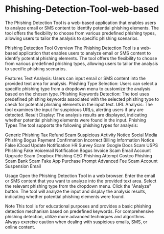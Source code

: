 # Phishing-Detection-Tool-web-based
The Phishing Detection Tool is a web-based application that enables users to analyze email or SMS content to identify potential phishing elements. The tool offers the flexibility to choose from various predefined phishing types, allowing users to tailor the analysis to specific phishing scenarios.



Phishing Detection Tool
Overview
The Phishing Detection Tool is a web-based application that enables users to analyze email or SMS content to identify potential phishing elements. The tool offers the flexibility to choose from various predefined phishing types, allowing users to tailor the analysis to specific phishing scenarios.

Features
Text Analysis: Users can input email or SMS content into the provided text area for analysis.
Phishing Type Selection: Users can select a specific phishing type from a dropdown menu to customize the analysis based on the chosen type.
Phishing Keywords Detection: The tool uses predefined phishing keywords associated with the selected phishing type to check for potential phishing elements in the input text.
URL Analysis: The tool examines the input for suspicious URLs, alerting users if any are detected.
Result Display: The analysis results are displayed, indicating whether potential phishing elements were found in the input.
Phishing Types
The tool supports the following phishing types for analysis:

Generic Phishing
Tax Refund Scam
Suspicious Activity Notice
Social Media Phishing
Bogus Payment Confirmation
Incorrect Billing Information Notice
False iCloud Update Notification
HR Survey Scam
Google Docs Scam
USPS Phishing
Fake Voicemail Notification
Bogus Invoice Scam
Email Account Upgrade Scam
Dropbox Phishing
CEO Phishing Attempt
Costco Phishing Scam
Bank Scam
Fake App Purchase Prompt
Advanced Fee Scam
Account Suspension Email

Usage
Open the Phishing Detection Tool in a web browser.
Enter the email or SMS content that you want to analyze into the provided text area.
Select the relevant phishing type from the dropdown menu.
Click the "Analyze" button.
The tool will analyze the input and display the analysis results, indicating whether potential phishing elements were found.


Note
This tool is for educational purposes and provides a basic phishing detection mechanism based on predefined keywords. For comprehensive phishing detection, utilize more advanced techniques and algorithms. Always exercise caution when dealing with suspicious emails, SMS, or online content.
